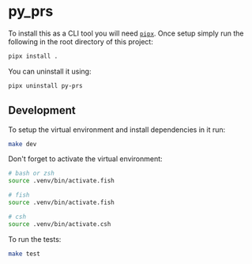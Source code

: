# py_prs

To install this as a CLI tool you will need [`pipx`](https://github.com/pypa/pipx). Once setup simply run the following in the root directory of this project:

```sh
pipx install .
```

You can uninstall it using:

```sh
pipx uninstall py-prs
```

## Development

To setup the virtual environment and install dependencies in it run:

```sh
make dev
```

Don't forget to activate the virtual environment:

```sh
# bash or zsh
source .venv/bin/activate.fish

# fish
source .venv/bin/activate.fish

# csh
source .venv/bin/activate.csh
```

To run the tests:

```sh
make test
```
